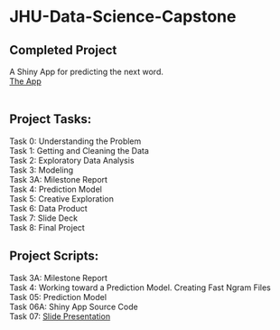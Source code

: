 # JHU-Data-Science-Capstone
## Completed Project
A Shiny App for predicting the next word.<br />
[The App](https://csneh4.shinyapps.io/Final_Ngram_model/) <br /><br />

## Project Tasks:<br />
Task 0: Understanding the Problem <br />
Task 1: Getting and Cleaning the Data <br />
Task 2: Exploratory Data Analysis <br />
Task 3: Modeling <br />
Task 3A: Milestone Report <br />
Task 4: Prediction Model <br />
Task 5: Creative Exploration <br />
Task 6: Data Product <br />
Task 7: Slide Deck <br />
Task 8: Final Project <br />

## Project Scripts:<br />
Task 3A: Milestone Report <br />
Task 4: Working toward a Prediction Model. Creating Fast Ngram Files <br />
Task 05: Prediction Model <br />
Task 06A: Shiny App Source Code <br />
Task 07: [Slide Presentation](https://rpubs.com/csneh4/638321) <br />
